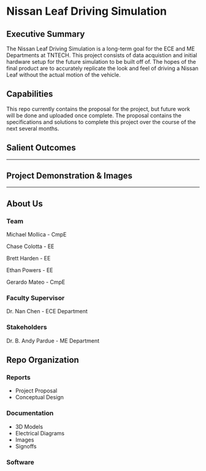 # Nissan Leaf Driving Simulation

## Executive Summary

The Nissan Leaf Driving Simulation is a long-term goal for the ECE and ME Departments at TNTECH. This project consists of data acquistion and initial hardware setup for the future simulation to be built off of. The hopes of the final product are to accurately replicate the look and feel of driving a Nissan Leaf without the actual motion of the vehicle.


## Capabilities

This repo currently contains the proposal for the project, but future work will be done and uploaded once complete. The proposal contains the specifications and solutions to complete this project over the course of the next several months.


## Salient Outcomes

---


## Project Demonstration & Images

---


## About Us

### Team

Michael Mollica - CmpE

Chase Colotta - EE

Brett Harden - EE

Ethan Powers - EE

Gerardo Mateo - CmpE

### Faculty Supervisor

Dr. Nan Chen - ECE Department

### Stakeholders

Dr. B. Andy Pardue - ME Department


## Repo Organization
### Reports
- Project Proposal
- Conceptual Design

### Documentation
- 3D Models
- Electrical Diagrams
- Images
- Signoffs

### Software

